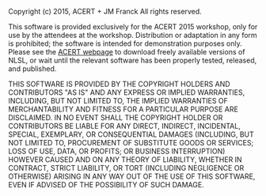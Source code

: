 Copyright (c) 2015, ACERT + JM Franck
All rights reserved.

This software is provided exclusively for the ACERT 2015 workshop, only for use by the attendees at the workshop.
Distribution or adaptation in any form is prohibited; the software is intended for demonstration purposes only. Please see the [ACERT webpage](http://www.acert.cornell.edu/index_files/acert_resources.php)
to download freely available versions of NLSL, or wait until the relevant software has been properly tested, released, and published.

THIS SOFTWARE IS PROVIDED BY THE COPYRIGHT HOLDERS AND CONTRIBUTORS "AS IS"
AND ANY EXPRESS OR IMPLIED WARRANTIES, INCLUDING, BUT NOT LIMITED TO, THE
IMPLIED WARRANTIES OF MERCHANTABILITY AND FITNESS FOR A PARTICULAR PURPOSE ARE
DISCLAIMED. IN NO EVENT SHALL THE COPYRIGHT HOLDER OR CONTRIBUTORS BE LIABLE
FOR ANY DIRECT, INDIRECT, INCIDENTAL, SPECIAL, EXEMPLARY, OR CONSEQUENTIAL
DAMAGES (INCLUDING, BUT NOT LIMITED TO, PROCUREMENT OF SUBSTITUTE GOODS OR
SERVICES; LOSS OF USE, DATA, OR PROFITS; OR BUSINESS INTERRUPTION) HOWEVER
CAUSED AND ON ANY THEORY OF LIABILITY, WHETHER IN CONTRACT, STRICT LIABILITY,
OR TORT (INCLUDING NEGLIGENCE OR OTHERWISE) ARISING IN ANY WAY OUT OF THE USE
OF THIS SOFTWARE, EVEN IF ADVISED OF THE POSSIBILITY OF SUCH DAMAGE.

